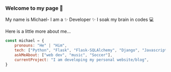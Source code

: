 ### Welcome to my page 👋

My name is Michael- I am a ✨ Developer ✨ I soak my brain in codes :computer:

Here is a little more about me…

```javascript
const michael = {
    pronouns: "He" | "Him",
    tech: ["Python", "Flask", "Flask-SQLAlchemy", "Django", "Javascript", "CSS", "HTML", "Bootstrap 4"],
    askMeAbout: ["web dev", "music", "Soccer"],
    currentProject: "I am developing my personal website/blog",
}
```
